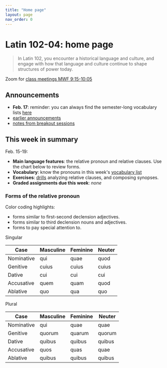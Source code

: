 ```yaml
---
title: "Home page"
layout: page
nav_order: 0
---
```



# Latin 102-04: home page

> In Latin 102, you encounter a historical language and culture, and engage with how that language and culture continue to shape structures of power today.


Zoom for [class meetings MWF 9:15-10:05](https://holycross.zoom.us/j/96104492045?pwd=eEtBL1FkUnJZcURCeE9ETmxtMk9lUT09)

## Announcements

- **Feb. 17**: reminder:  you can always find the semester-long vocabulary lists [here](https://lingualatina.github.io/textbook/vocabulary/)
- [earlier announcements](./oldnews/)
- [notes from breakout sessions](./breakouts/)

## This week in summary


Feb. 15-19:


- **Main language features**:  the relative pronoun and relative clauses.  Use the chart below to review forms.
- **Vocabulary**:  know the pronouns in this week's [vocabulary list](./vocabulary/week3/)
- **Exercises**:  [drills](../checklist/drills/week3/) analyzing relative clauses, and composing synopses.
- **Graded assignments due this week**: *none*



### Forms of the relative pronoun

Color coding highlights:

- forms similar to <span class="decl2">first-second declension</span> adjectives.
- forms similar to <span class="decl3">third declension</span> nouns and adjectives.
- forms to pay <span class="attention2">special attention</span> to.

Singular

| Case      | Masculine |Feminine |Neuter |
| ----------- | ----------- | ----------- | ----------- |
| Nominative    | qui      | quae      | quod       |
| Genitive   | <span class="attention2">cuius</span>        | <span class="attention2">cuius</span>        | <span class="attention2">cuius</span>        |
| Dative   | <span class="attention2">cui</span>        | <span class="attention2">cui</span>   | <span class="attention2">cui</span>        |
| Accusative   | <span class="decl3">quem</span>        | <span class="decl2">quam</span>  | quod  |
| Ablative   | <span class="decl2">quo</span>        | <span class="decl2">qua</span>  | <span class="decl2">quo</span>  |

Plural

| Case      | Masculine |Feminine |Neuter |
| ----------- | ----------- | ----------- | ----------- |
| Nominative    | <span class="decl2">qui</span>       | <span class="decl2">quae</span>       | <span class="decl2">quae</span>       |
| Genitive   | <span class="decl2">quorum</span>        | <span class="decl2">quarum</span>  | <span class="decl2">quorum</span>  |
| Dative   | <span class="decl3">quibus</span>        | <span class="decl3">quibus</span>    | <span class="decl3">quibus</span>    |
| Accusative   | <span class="decl2">quos</span>        | <span class="decl2">quas</span>  | <span class="decl2">quae</span>  |
| Ablative   | <span class="decl3">quibus</span>          | <span class="decl3">quibus</span>    |<span class="decl3">quibus</span>    |



<link rel="stylesheet" type="text/css" href="./css/introlatin.css">